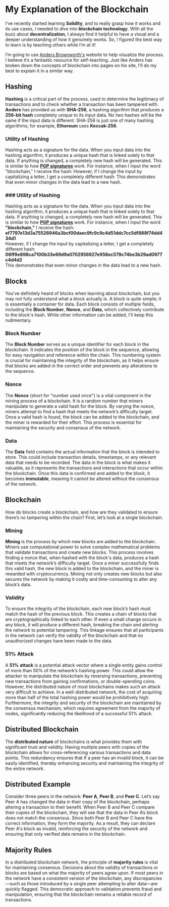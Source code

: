 # My Explanation of the Blockchain

I’ve recently started learning **Solidity**, and to really grasp how it works and its use cases, I needed to dive into **blockchain technology**. With all the buzz about **decentralization**, I always find it helpful to have a visual and a deeper understanding of how it genuinely works. So, I figured the best way to learn is by teaching others while I’m at it!

I’m going to use [Anders Brownworth's](https://andersbrownworth.com/blockchain/) website to help visualize the process. I believe it’s a fantastic resource for self-teaching. Just like Anders has broken down the concepts of blockchain into pages on his site, I’ll do my best to explain it in a similar way.

## Hashing

**Hashing** is a critical part of the process, used to determine the legitimacy of transactions and to check whether a transaction has been tampered with. **Anders** has provided us with **SHA-256**, a hashing algorithm that produces a **256-bit hash** completely unique to its input data. No two hashes will be the same if the input data is different. SHA-256 is just one of many hashing algorithms; for example, **Ethereum** uses **Keccak-256**.

### Utility of Hashing

Hashing acts as a signature for the data. When you input data into the hashing algorithm, it produces a unique hash that is linked solely to that data. If anything is changed, a completely new hash will be generated. This is similar to how [**PGP signatures**](https://en.wikipedia.org/wiki/Pretty_Good_Privacy) work. For instance, when I input the word "blockchain," I receive the hash:
However, if I change the input by capitalizing a letter, I get a completely different hash:
This demonstrates that even minor changes in the data lead to a new hash.
### ### Utility of Hashing

Hashing acts as a signature for the data. When you input data into the hashing algorithm, it produces a unique hash that is linked solely to that data. If anything is changed, a completely new hash will be generated. This is similar to how [**PGP signatures**](https://en.wikipedia.org/wiki/Pretty_Good_Privacy) work. For instance, when I input the word **"blockchain,"** I receive the hash:  
**ef7797e13d3a75526946a3bcf00daec9fc9c9c4d51ddc7cc5df888f74dd434d1**  
However, if I change the input by capitalizing a letter, I get a completely different hash:  
**06ff9e898ca7100b33e69d9a0702956927e958ec579c74be3b29ad0977c4d4d2**  
This demonstrates that even minor changes in the data lead to a new hash.

## Blocks

You’ve definitely heard of blocks when learning about blockchain, but you may not fully understand what a block actually is. A block is quite simple; it is essentially a container for data. Each block consists of multiple fields, including the **Block Number**, **Nonce**, and **Data**, which collectively contribute to the block's hash. While other information can be added, I'll keep this rudimentary.

### Block Number

The **Block Number** serves as a unique identifier for each block in the blockchain. It indicates the position of the block in the sequence, allowing for easy navigation and reference within the chain. This numbering system is crucial for maintaining the integrity of the blockchain, as it helps ensure that blocks are added in the correct order and prevents any alterations to the sequence.

### Nonce

The **Nonce** (short for "number used once") is a vital component in the mining process of a blockchain. It is a random number that miners manipulate to generate a valid hash for the block. By varying the nonce, miners attempt to find a hash that meets the network’s difficulty target. Once a valid hash is found, the block can be added to the blockchain, and the miner is rewarded for their effort. This process is essential for maintaining the security and consensus of the network.

### Data

The **Data** field contains the actual information that the block is intended to store. This could include transaction details, timestamps, or any relevant data that needs to be recorded. The data in the block is what makes it valuable, as it represents the transactions and interactions that occur within the blockchain. Once this data is confirmed and added to the block, it becomes **immutable**, meaning it cannot be altered without the consensus of the network.

## Blockchain

How do blocks create a blockchain, and how are they validated to ensure there’s no tampering within the chain? First, let’s look at a single blockchain.

### Mining

**Mining** is the process by which new blocks are added to the blockchain. Miners use computational power to solve complex mathematical problems that validate transactions and create new blocks. This process involves finding a nonce that, when hashed with the block's data, produces a hash that meets the network’s difficulty target. Once a miner successfully finds this valid hash, the new block is added to the blockchain, and the miner is rewarded with cryptocurrency. Mining not only creates new blocks but also secures the network by making it costly and time-consuming to alter any block’s data.

### Validity

To ensure the integrity of the blockchain, each new block’s hash must match the hash of the previous block. This creates a chain of blocks that are cryptographically linked to each other. If even a small change occurs in any block, it will produce a different hash, breaking the chain and alerting the network to potential tampering. This linkage ensures that all participants in the network can verify the validity of the blockchain and that no unauthorized changes have been made to the data.

### 51% Attack

A **51% attack** is a potential attack vector where a single entity gains control of more than 50% of the network’s hashing power. This could allow the attacker to manipulate the blockchain by reversing transactions, preventing new transactions from gaining confirmations, or double-spending coins. However, the distributed nature of most blockchains makes such an attack very difficult to achieve. In a well-distributed network, the cost of acquiring more than half of the total hashing power would be prohibitively high. Furthermore, the integrity and security of the blockchain are maintained by the consensus mechanism, which requires agreement from the majority of nodes, significantly reducing the likelihood of a successful 51% attack.

## Distributed Blockchain

The **distributed nature** of blockchains is what provides them with significant trust and validity. Having multiple peers with copies of the blockchain allows for cross-referencing various transactions and data points. This redundancy ensures that if a peer has an invalid block, it can be easily identified, thereby enhancing security and maintaining the integrity of the entire network.

## Distributed Example

Consider three peers in the network: **Peer A**, **Peer B**, and **Peer C**. Let’s say Peer A has changed the data in their copy of the blockchain, perhaps altering a transaction to their benefit. When Peer B and Peer C compare their copies of the blockchain, they will see that the data in Peer A’s block does not match the consensus. Since both Peer B and Peer C have the correct information, they form the majority. As a result, they can declare Peer A's block as invalid, reinforcing the security of the network and ensuring that only verified data remains in the blockchain.

## Majority Rules

In a distributed blockchain network, the principle of **majority rules** is vital for maintaining consensus. Decisions about the validity of transactions or blocks are based on what the majority of peers agree upon. If most peers in the network have a consistent version of the blockchain, any discrepancies—such as those introduced by a single peer attempting to alter data—are quickly flagged. This democratic approach to validation prevents fraud and manipulation, ensuring that the blockchain remains a reliable record of transactions.